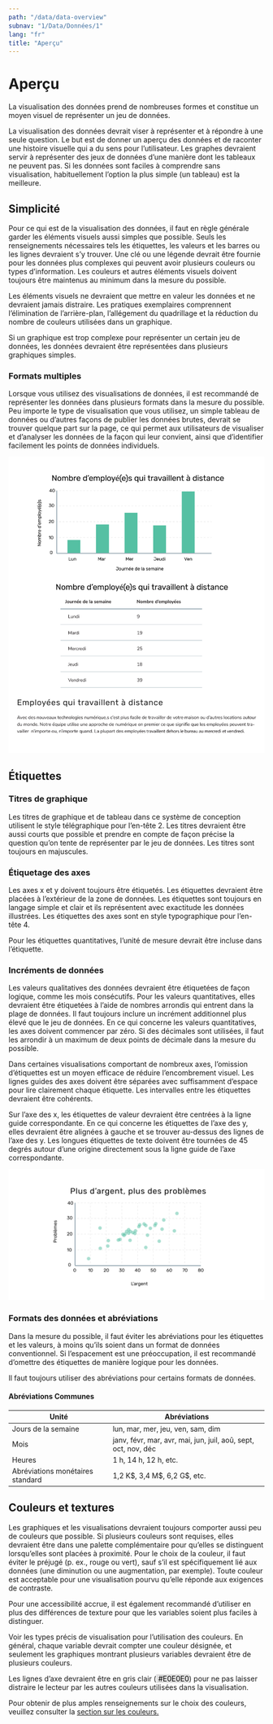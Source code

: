 ```yaml
---
path: "/data/data-overview"
subnav: "1/Data/Données/1"
lang: "fr"
title: "Aperçu"
---
```


<helmet>
<title> Aperçu - Système de conception Aurora </title>
</helmet>

# Aperçu

La visualisation des données prend de nombreuses formes et constitue un moyen visuel de représenter un jeu de données.

La visualisation des données devrait viser à représenter et à répondre à une seule question. Le but est de donner un aperçu des données et de raconter une histoire visuelle qui a du sens pour l’utilisateur. Les graphes devraient servir à représenter des jeux de données d’une manière dont les tableaux ne peuvent pas. Si les données sont faciles à comprendre sans visualisation, habituellement l’option la plus simple (un tableau) est la meilleure.

## Simplicité
Pour ce qui est de la visualisation des données, il faut en règle générale garder les éléments visuels aussi simples que possible. Seuls les renseignements nécessaires tels les étiquettes, les valeurs et les barres ou les lignes devraient s’y trouver. Une clé ou une légende devrait être fournie pour les données plus complexes qui peuvent avoir plusieurs couleurs ou types d’information. Les couleurs et autres éléments visuels doivent toujours être maintenus au minimum dans la mesure du possible.

Les éléments visuels ne devraient que mettre en valeur les données et ne devraient jamais distraire. Les pratiques exemplaires comprennent l’élimination de l’arrière-plan, l’allégement du quadrillage et la réduction du nombre de couleurs utilisées dans un graphique.

Si un graphique est trop complexe pour représenter un certain jeu de données, les données devraient être représentées dans plusieurs graphiques simples.


### Formats multiples
Lorsque vous utilisez des visualisations de données, il est recommandé de représenter les données dans plusieurs formats dans la mesure du possible. Peu importe le type de visualisation que vous utilisez, un simple tableau de données ou d’autres façons de publier les données brutes, devrait se trouver quelque part sur la page, ce qui permet aux utilisateurs de visualiser et d’analyser les données de la façon qui leur convient, ainsi que d’identifier facilement les points de données individuels.

![Image d'un exemple d'utilisant les formats multiples](../../../img/do_dont/Aurora_multiple_formats_do_fr_multiple_formats_do.png)

## Étiquettes

### Titres de graphique

Les titres de graphique et de tableau dans ce système de conception utilisent le style télégraphique pour l’en-tête 2. Les titres devraient être aussi courts que possible et prendre en compte de façon précise la question qu’on tente de représenter par le jeu de données. Les titres sont toujours en majuscules.

### Étiquetage des axes
Les axes x et y doivent toujours être étiquetés. Les étiquettes devraient être placées à l’extérieur de la zone de données. Les étiquettes sont toujours en langage simple et clair et ils représentent avec exactitude les données illustrées. Les étiquettes des axes sont en style typographique pour l’en-tête 4.

Pour les étiquettes quantitatives, l’unité de mesure devrait être incluse dans l’étiquette.

### Incréments de données

Les valeurs qualitatives des données devraient être étiquetées de façon logique, comme les mois consécutifs. Pour les valeurs quantitatives, elles devraient être étiquetées à l’aide de nombres arrondis qui entrent dans la plage de données. Il faut toujours inclure un incrément additionnel plus élevé que le jeu de données. En ce qui concerne les valeurs quantitatives, les axes doivent commencer par zéro. Si des décimales sont utilisées, il faut les arrondir à un maximum de deux points de décimale dans la mesure du possible.

Dans certaines visualisations comportant de nombreux axes, l’omission d’étiquettes est un moyen efficace de réduire l’encombrement visuel. Les lignes guides des axes doivent être séparées avec suffisamment d’espace pour lire clairement chaque étiquette. Les intervalles entre les étiquettes devraient être cohérents.

Sur l’axe des x, les étiquettes de valeur devraient être centrées à la ligne guide correspondante. En ce qui concerne les étiquettes de l’axe des y, elles devraient être alignées à gauche et se trouver au-dessus des lignes de l’axe des y. Les longues étiquettes de texte doivent être tournées de 45 degrés autour d’une origine directement sous la ligne guide de l’axe correspondante.

![Image exemplaire de comment utiliser les incréments de données](../../../img/do_dont/data_increments_do_fr_data_increments_do.png)

### Formats des données et abréviations

Dans la mesure du possible, il faut éviter les abréviations pour les étiquettes et les valeurs, à moins qu’ils soient dans un format de données conventionnel. Si l’espacement est une préoccupation, il est recommandé d’omettre des étiquettes de manière logique pour les données.

Il faut toujours utiliser des abréviations pour certains formats de données.

<h4 class="h3">Abréviations Communes</h4>
<table class="table">
  <thead>
    <tr>
      <th scope="col">Unité</th>
      <th scope="col">Abréviations</th>
    </tr>
  </thead>
  <tbody>
    <tr>
      <td>Jours de la semaine</td>
      <td>lun, mar, mer, jeu, ven, sam, dim</td>
    </tr>
    <tr>
      <td>Mois</td>
      <td>janv, févr, mar, avr, mai, jun, juil, aoû, sept, oct, nov, déc</td>
    </tr>
    <tr>
      <td>Heures</td>
      <td>1 h, 14 h, 12 h, etc.</td>
    </tr>
    <tr>
      <td>Abréviations monétaires standard</td>
      <td>1,2 K$, 3,4 M$, 6,2 G$, etc.</td>
    </tr>
  </tbody>
</table>


## Couleurs et textures
Les graphiques et les visualisations devraient toujours comporter aussi peu de couleurs que possible. Si plusieurs couleurs sont requises, elles devraient être dans une palette complémentaire pour qu’elles se distinguent lorsqu’elles sont placées à proximité. Pour le choix de la couleur, il faut éviter le préjugé (p. ex., rouge ou vert), sauf s’il est spécifiquement lié aux données (une diminution ou une augmentation, par exemple). Toute couleur est acceptable pour une visualisation pourvu qu’elle réponde aux exigences de contraste.

Pour une accessibilité accrue, il est également recommandé d’utiliser en plus des différences de texture pour que les variables soient plus faciles à distinguer.

Voir les types précis de visualisation pour l’utilisation des couleurs. En général, chaque variable devrait compter une couleur désignée, et seulement les graphiques montrant plusieurs variables devraient être de plusieurs couleurs.

Les lignes d’axe devraient être en gris clair \(<badge style="background-color: #E0E0E0;color:black"> #E0E0E0</badge>\) pour ne pas laisser distraire le lecteur par les autres couleurs utilisées dans la visualisation.

Pour obtenir de plus amples renseignements sur le choix des couleurs, veuillez consulter la [section sur les couleurs.](/component/colour)

